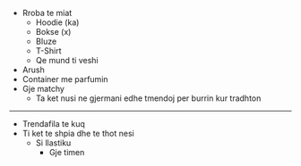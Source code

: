 - Rroba te miat
	- Hoodie (ka)
	- Bokse (x)
	- Bluze
	- T-Shirt
	- Qe mund ti veshi
- Arush
- Container me parfumin
- Gje matchy
	- Ta ket nusi ne gjermani edhe tmendoj per burrin kur tradhton

---

- Trendafila te kuq
- Ti ket te shpia dhe te thot nesi
	- Si llastiku
		- Gje timen

